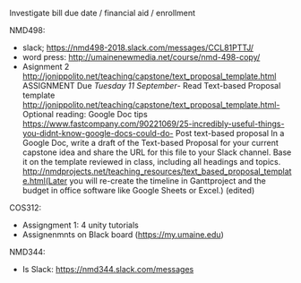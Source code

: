 Investigate bill due date / financial aid / enrollment

NMD498:
- slack; https://nmd498-2018.slack.com/messages/CCL81PTTJ/
- word press: http://umainenewmedia.net/course/nmd-498-copy/
- Asignment 2 http://jonippolito.net/teaching/capstone/text_proposal_template.html
ASSIGNMENT Due *Tuesday 11 September*- Read Text-based Proposal template
http://jonippolito.net/teaching/capstone/text_proposal_template.html- Optional reading: Google Doc tips
https://www.fastcompany.com/90221069/25-incredibly-useful-things-you-didnt-know-google-docs-could-do- Post text-based proposal
In a Google Doc, write a draft of the Text-based Proposal for your current capstone idea and share the URL for this file to your Slack channel. Base it on the  template reviewed in class, including all headings and topics.
http://nmdprojects.net/teaching_resources/text_based_proposal_template.html(Later you will re-create the timeline in Ganttproject and the budget in office software like Google Sheets or Excel.) (edited)

COS312: 
- Assigngment 1: 4 unity tutorials
- Assignenmnts on Black board (https://my.umaine.edu)

NMD344:
- Is Slack: https://nmd344.slack.com/messages
